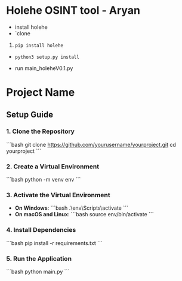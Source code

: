 # **Holehe OSINT tool - Aryan**
- install holehe
- `clone
1. `pip install holehe`
- `python3 setup.py install`

- run main_holeheV0.1.py

# Project Name

## Setup Guide

### 1. Clone the Repository
\```bash
git clone https://github.com/yourusername/yourproject.git
cd yourproject
\```

### 2. Create a Virtual Environment
\```bash
python -m venv env
\```

### 3. Activate the Virtual Environment
- **On Windows**:
\```bash
.\env\Scripts\activate
\```
- **On macOS and Linux**:
\```bash
source env/bin/activate
\```

### 4. Install Dependencies
\```bash
pip install -r requirements.txt
\```

### 5. Run the Application
\```bash
python main.py
\```

